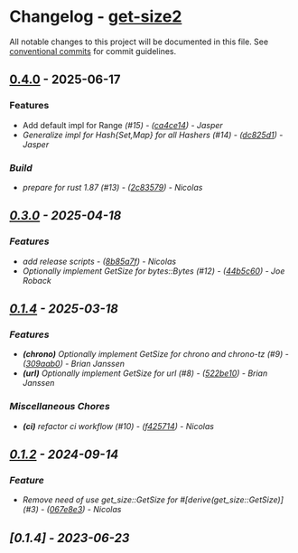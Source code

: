 # Changelog - [get-size2](https://github.com/bircni/get-size2)

All notable changes to this project will be documented in this file. See [conventional commits](https://www.conventionalcommits.org/) for commit guidelines.

## [0.4.0](https://github.com/bircni/get-size2/compare/0.3.0..0.4.0) - 2025-06-17

### Features

- Add default impl for Range<I> (#15) - ([ca4ce14](https://github.com/bircni/get-size2/commit/ca4ce143dc506850e1e5f327c42621aeecb3a086)) - Jasper
- Generalize impl for Hash{Set,Map} for all Hashers (#14) - ([dc825d1](https://github.com/bircni/get-size2/commit/dc825d1923ccb202703efd02413619e01585f1fc)) - Jasper

### Build

- prepare for rust 1.87 (#13) - ([2c83579](https://github.com/bircni/get-size2/commit/2c83579b91bf4281db9799c4f02d04bdd92993b3)) - Nicolas

## [0.3.0](https://github.com/bircni/get-size2/compare/0.2.0..0.3.0) - 2025-04-18

### Features

- add release scripts - ([8b85a7f](https://github.com/bircni/get-size2/commit/8b85a7fde760f4455a4fabe4e8eed6935d0ee179)) - Nicolas
- Optionally implement GetSize for bytes::Bytes (#12) - ([44b5c60](https://github.com/bircni/get-size2/commit/44b5c609f1dc6c0e677faf08ee71ba6bd3a7e484)) - Joe Roback

## [0.1.4](https://github.com/bircni/get-size2/compare/0.1.3..0.1.4) - 2025-03-18

### Features

- **(chrono)** Optionally implement GetSize for chrono and chrono-tz (#9) - ([309aab0](https://github.com/bircni/get-size2/commit/309aab024f4f330c507f8e346593c7aedfa14166)) - Brian Janssen
- **(url)** Optionally implement GetSize for url (#8) - ([522be10](https://github.com/bircni/get-size2/commit/522be106862d41cc9a7b8421525015ae35c6cccc)) - Brian Janssen

### Miscellaneous Chores

- **(ci)** refactor ci workflow (#10) - ([f425714](https://github.com/bircni/get-size2/commit/f4257143955d79aa954e752978f592bfa92b8c18)) - Nicolas

## [0.1.2](https://github.com/bircni/get-size2/compare/0.1.1..0.1.2) - 2024-09-14

### Feature

- Remove need of use get_size::GetSize for #[derive(get_size::GetSize)] (#3) - ([067e8e3](https://github.com/bircni/get-size2/commit/067e8e37fc0071497f90e51726f1c3819f11246d)) - Nicolas

## [0.1.4] - 2023-06-23
<!-- generated by git-cliff -->
